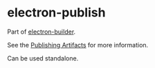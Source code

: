 # electron-publish

Part of [electron-builder](https://github.com/ShadixAced/electron-builder). 

See the [Publishing Artifacts](https://www.electron.build/configuration/publish) for more information.

Can be used standalone.